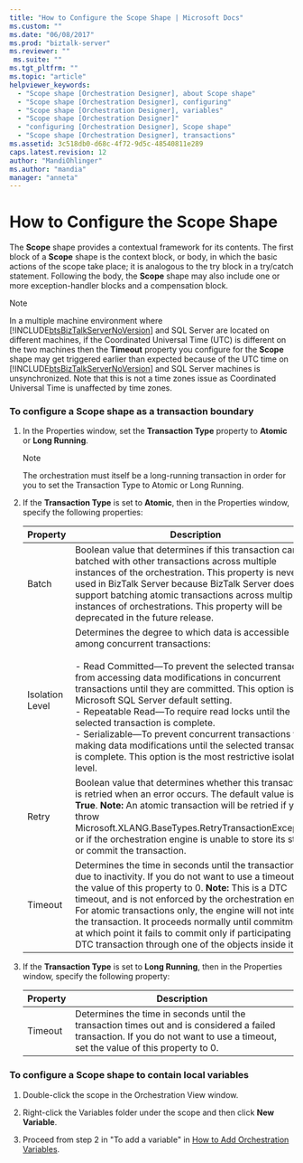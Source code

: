 ```yaml
---
title: "How to Configure the Scope Shape | Microsoft Docs"
ms.custom: ""
ms.date: "06/08/2017"
ms.prod: "biztalk-server"
ms.reviewer: ""
 ms.suite: ""
ms.tgt_pltfrm: ""
ms.topic: "article"
helpviewer_keywords: 
  - "Scope shape [Orchestration Designer], about Scope shape"
  - "Scope shape [Orchestration Designer], configuring"
  - "Scope shape [Orchestration Designer], variables"
  - "Scope shape [Orchestration Designer]"
  - "configuring [Orchestration Designer], Scope shape"
  - "Scope shape [Orchestration Designer], transactions"
ms.assetid: 3c518db0-d68c-4f72-9d5c-48540811e289
caps.latest.revision: 12
author: "MandiOhlinger"
ms.author: "mandia"
manager: "anneta"
---
```

# How to Configure the Scope Shape
The **Scope** shape provides a contextual framework for its contents. The first block of a **Scope** shape is the context block, or body, in which the basic actions of the scope take place; it is analogous to the try block in a try/catch statement. Following the body, the **Scope** shape may also include one or more exception-handler blocks and a compensation block.  
  
> [!NOTE]
>  In a multiple machine environment where [!INCLUDE[btsBizTalkServerNoVersion](../includes/btsbiztalkservernoversion-md.md)] and SQL Server are located on different machines, if the Coordinated Universal Time (UTC) is different on the two machines then the **Timeout** property you configure for the **Scope** shape may get triggered earlier than expected because of the UTC time on [!INCLUDE[btsBizTalkServerNoVersion](../includes/btsbiztalkservernoversion-md.md)] and SQL Server machines is unsynchronized. Note that this is not a time zones issue as Coordinated Universal Time is unaffected by time zones.  
  
### To configure a Scope shape as a transaction boundary  
  
1.  In the Properties window, set the **Transaction Type** property to **Atomic** or **Long Running**.  
  
    > [!NOTE]
    >  The orchestration must itself be a long-running transaction in order for you to set the Transaction Type to Atomic or Long Running.  
  
2.  If the **Transaction Type** is set to **Atomic**, then in the Properties window, specify the following properties:  
  
    |Property|Description|  
    |--------------|-----------------|  
    |Batch|Boolean value that determines if this transaction can be batched with other transactions across multiple instances of the orchestration. This property is never used in BizTalk Server because BizTalk Server does not support batching atomic transactions across multiple instances of orchestrations. This property will be deprecated in the future release.|  
    |Isolation Level|Determines the degree to which data is accessible among concurrent transactions:<br /><br /> -   Read Committed—To prevent the selected transaction from accessing data modifications in concurrent transactions until they are committed. This option is the Microsoft SQL Server default setting.<br />-   Repeatable Read—To require read locks until the selected transaction is complete.<br />-   Serializable—To prevent concurrent transactions from making data modifications until the selected transaction is complete. This option is the most restrictive isolation level.|  
    |Retry|Boolean value that determines whether this transaction is retried when an error occurs. The default value is **True**. **Note:**  An atomic transaction will be retried if you throw Microsoft.XLANG.BaseTypes.RetryTransactionException, or if the orchestration engine is unable to store its state or commit the transaction.|  
    |Timeout|Determines the time in seconds until the transaction fails due to inactivity. If you do not want to use a timeout, set the value of this property to 0. **Note:**  This is a DTC timeout, and is not enforced by the orchestration engine. For atomic transactions only, the engine will not interrupt the transaction. It proceeds normally until commitment, at which point it fails to commit only if participating in a DTC transaction through one of the objects inside it.|  
  
3.  If the **Transaction Type** is set to **Long Running**, then in the Properties window, specify the following property:  
  
    |Property|Description|  
    |--------------|-----------------|  
    |Timeout|Determines the time in seconds until the transaction times out and is considered a failed transaction. If you do not want to use a timeout, set the value of this property to 0.|  
  
### To configure a Scope shape to contain local variables  
  
1.  Double-click the scope in the Orchestration View window.  
  
2.  Right-click the Variables folder under the scope and then click **New Variable**.  
  
3.  Proceed from step 2 in "To add a variable" in [How to Add Orchestration Variables](../core/how-to-add-orchestration-variables.md).